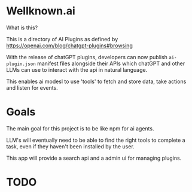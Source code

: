 # Wellknown.ai

What is this?

This is a directory of AI Plugins as defined by https://openai.com/blog/chatgpt-plugins#browsing

With the release of chatGPT plugins, developers can now publish `ai-plugin.json` manifest files alongside their APIs which chatGPT and other LLMs can use to interact with the api in natural language.

This enables ai modesl to use 'tools' to fetch and store data, take actions and listen for events.

# Goals

The main goal for this project is to be like npm for ai agents.

LLM's will eventually need to be able to find the right tools to complete a task, even if they haven't been installed by the user.

This app will provide a search api and a admin ui for managing plugins.

# TODO
